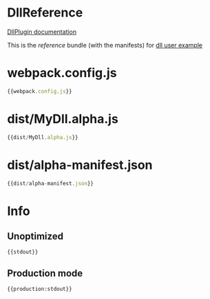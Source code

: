 # DllReference

[DllPlugin documentation](https://webpack.js.org/plugins/dll-plugin)

This is the _reference_ bundle (with the manifests) for [dll user example](https://github.com/webpack/webpack/tree/master/examples/dll-user)


# webpack.config.js

``` javascript
{{webpack.config.js}}
```

# dist/MyDll.alpha.js

``` javascript
{{dist/MyDll.alpha.js}}
```

# dist/alpha-manifest.json

``` javascript
{{dist/alpha-manifest.json}}
```

# Info

## Unoptimized

```
{{stdout}}
```

## Production mode

```
{{production:stdout}}
```
